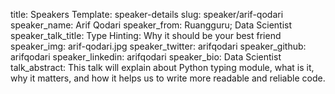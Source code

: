 title: Speakers
Template: speaker-details
slug: speaker/arif-qodari
speaker_name: Arif Qodari
speaker_from: Ruangguru; Data Scientist
speaker_talk_title: Type Hinting: Why it should be your best friend
speaker_img: arif-qodari.jpg
speaker_twitter: arifqodari
speaker_github: arifqodari
speaker_linkedin: arifqodari
speaker_bio: Data Scientist
talk_abstract: This talk will explain about Python typing module, what is it, why it matters, and how it helps us to write more readable and reliable code.